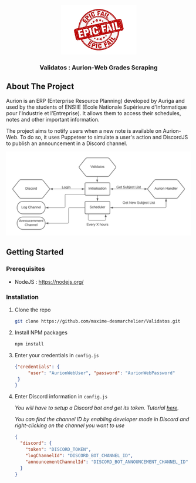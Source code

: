 <!-- PROJECT LOGO -->
<br />
<div>
  <p align="center">
    <img src="images/logo.png" alt="Logo" width="205" height="134">
  </p>

<h3 align="center">Validatos : Aurion-Web Grades Scraping</h3>
 
</div>


<!-- ABOUT THE PROJECT -->

## About The Project

Aurion is an ERP (Enterprise Resource Planning) developed by Auriga and used by the students of ENSIIE (École Nationale
Supérieure d'Informatique pour l'Industrie et l'Entreprise). It allows them to access their schedules, notes and other
important information.

The project aims to notify users when a new note is available on Aurion-Web. To do so, it uses Puppeteer to simulate a
user's action and DiscordJS to publish an announcement in a Discord channel.

<img alt="Program's structure" src="images/structure.png">

## Getting Started

### Prerequisites

* NodeJS : https://nodejs.org/

### Installation

1. Clone the repo
   ```sh
   git clone https://github.com/maxime-desmarchelier/Validatos.git
   ```
2. Install NPM packages
   ```sh
   npm install
   ```
3. Enter your credentials in `config.js`
   ```json
   {"credentials": {
        "user": "AurionWebUser", "password": "AurionWebPassword"
    }
   }
   ```
4. Enter Discord information in `config.js`

   _You will have to setup a Discord bot and get its token. Tutorial [here](https://discordjs.guide/preparations/setting-up-a-bot-application.html#creating-your-bot)._
  
   _You can find the channel ID by enabling developer mode in Discord and right-clicking on the channel you want to use_
   ```json
   {
     "discord": {
       "token": "DISCORD_TOKEN",
       "logChannelId": "DISCORD_BOT_CHANNEL_ID",
       "announcementChannelId": "DISCORD_BOT_ANNOUNCEMENT_CHANNEL_ID"
     }
   }
   ```
